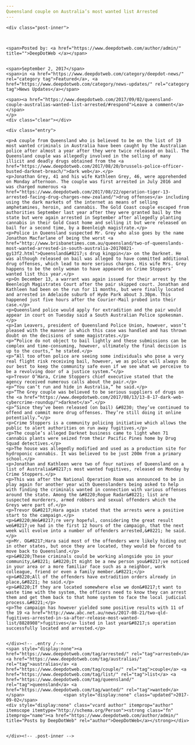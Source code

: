 ```yaml
---
Queensland couple on Australia’s most wanted list Arrested
---
```

<article class="post-listing post-22313 post type-post status-publish format-standard has-post-thumbnail hentry 
 tag-australias tag-couple tag-list tag-queensland tag-wanted">
    
    <div class="post-inner">
    
    
        
    <span>Posted by: <a href="https://www.deepdotweb.com/author/admin/" title="">DeepDotWeb </a></span>
    
    
    <span>September 2, 2017</span>
    <span>in <a href="https://www.deepdotweb.com/category/deepdot-news/" rel="category tag">Featured</a>, <a href="https://www.deepdotweb.com/category/news-updates/" rel="category tag">News Updates</a></span>
    
    <span><a href="https://www.deepdotweb.com/2017/09/02/queensland-couple-australias-wanted-list-arrested/#respond">Leave a comment</a></span>
    </p>
    <div class="clear"></div>
    
    <div class="entry">
    
    <p>A couple from Queensland who is believed to be on the list of 19 most wanted criminals in Australia have been caught by the Australian police after almost a year after they were twice released on bail. The Queensland couple was allegedly involved in the selling of many illicit and deadly drugs obtained from the <a href="https://www.deepdotweb.com/2017/08/20/brussels-police-officer-busted-darknet-breach/">dark web</a>.</p>
    <p>Jonathan Grey, 41 and his wife Kathleen Grey, 46, were apprehended on Monday afternoon. The couple was first arrested in July 2016 and was charged numerous <a href="https://www.deepdotweb.com/2017/08/22/operation-tiger-13-arrested-facing-drug-charges-new-zealand/">drug offenses</a> including using the dark markets of the internet as means of selling amphetamines, heroin, and cannabis. The Gold Coast couple escaped from authorities September last year after they were granted bail by the state but were again arrested in September after allegedly planting cannabis in their Gold Coast home and selling it but were released on bail for a second time, by a Beenleigh magistrate.</p>
    <p>Police in Queensland suspected Mr. Grey who also goes by the name Jonathon Macfarlane of being the worst <a href="http://www.brisbanetimes.com.au/queensland/two-of-queenslands-most-wanted-arrested-in-south-australia-20170821-gy13f2.html">Queensland&#8217;s drug kingpin</a> on the Darknet. He was although released on bail was alleged to have committed additional drug offenses, which lead to more serious charges. His wife Mrs. Grey happens to be the only woman to have appeared on Crime Stoppers’ wanted list this year.</p>
    <p>On December 13, a warrant was again issued for their arrest by the Beenleigh Magistrates Court after the pair skipped court. Jonathan and Kathleen had been on the run for 11 months, but were finally located and arrested in Adelaide suburb of Hyde Park about 3.30pm. This happened just five hours after the Courier-Mail probed into their case.</p>
    <p>Queensland police would apply for extradition and the pair would appear in court on Tuesday said a South Australian Police spokesman.</p>
    <p>Ian Leavers, president of Queensland Police Union, however, wasn’t pleased with the manner in which this case was handled and has thrown doubt on the decisions of some magistrates.</p>
    <p>“Police do not object to bail lightly and these submissions can be complex and time-consuming, however, ultimately the final decision is up to the courts,” he stated.</p>
    <p>“All too often police are seeing some individuals who pose a very real flight risk receiving bail, however, we as police will always do our best to keep the community safe even if we see what we perceive to be a revolving door of a justice system.”</p>
    <p>Trevor O’Hara, Crime Stoppers chief executive stated that the agency received numerous calls about the pair.</p>
    <p>“You can’t run and hide in Australia,” he said.</p>
    <p>“The Grey couple was believed to be serious suppliers of drugs on the <a href="https://www.deepdotweb.com/2017/08/13/13-8-17-dark-web-cybercrime-roundup/">darknet</a>”.</p>
    <p>“Since they’ve been released (on bail) &#8230; they’ve continued to offend and commit more drug offenses. They’re still doing it online potentially.”</p>
    <p>Crime Stoppers is a community policing initiative which allows the public to alert authorities on run away fugitives.</p>
    <p>The couple’s alleged Darknet business came to light when 71 cannabis plants were seized from their Pacific Pines home by Drug Squad detectives.</p>
    <p>The house was allegedly modified and used as a production site for hydroponic cannabis. It was believed to be just 200m from a primary school.</p>
    <p>Jonathan and Kathleen were two of four natives of Queensland on a list of Australia&#8217;s most wanted fugitives, released on Monday by Crime Stoppers.</p>
    <p>This was after the National Operation Roam was announced to be in play again for another year with Queenslanders being asked to help with finding the criminals wanted in connection with various offenses around the state. Among the &#8220;Rogue Radar&#8221; list are suspected murderers, armed robbers and sexual offenders which the Greys were part of.</p>
    <p>Trevor O&#8217;Hara again stated that the arrests were a positive start to the campaign.</p>
    <p>&#8220;We&#8217;re very hopeful, considering the great result we&#8217;ve had in the first 12 hours of the campaign, that the next week will evolve into a number of offenders arrested,&#8221; he said.</p>
    <p>Mr. O&#8217;Hara said most of the offenders were likely hiding out in other states, but once they are located, they would be forced to move back to Queensland.</p>
    <p>&#8220;These criminals could be working alongside you in your community,&#8221; &#8220;It might be a new person you&#8217;ve noticed in your area or a more familiar face such as a neighbor, work colleague, friend or even a family member.&#8221;</p>
    <p>&#8220;All of the offenders have extradition orders already in place,&#8221; he said.</p>
    <p>&#8220;If they are located somewhere else we don&#8217;t want to waste time with the system, the officers need to know they can arrest them and get them back to that home system to face the local judicial process.&#8221;</p>
    <p>The campaign has however yielded some positive results with 11 of the 19 <a href="http://www.abc.net.au/news/2017-08-21/two-qld-fugitives-arrested-in-sa-after-release-most-wanted-list/8828908">fugitives</a> listed in last year&#8217;s operation successfully located and arrested.</p>
    
    
    </div><!-- .entry /-->
    <span style="display:none"><a href="https://www.deepdotweb.com/tag/arrested/" rel="tag">arrested</a> <a href="https://www.deepdotweb.com/tag/australias/" rel="tag">australias</a> <a href="https://www.deepdotweb.com/tag/couple/" rel="tag">couple</a> <a href="https://www.deepdotweb.com/tag/list/" rel="tag">list</a> <a href="https://www.deepdotweb.com/tag/queensland/" rel="tag">queensland</a> <a href="https://www.deepdotweb.com/tag/wanted/" rel="tag">wanted</a></span>				<span style="display:none" class="updated">2017-09-02</span>
    <div style="display:none" class="vcard author" itemprop="author" itemscope itemtype="http://schema.org/Person"><strong class="fn" itemprop="name"><a href="https://www.deepdotweb.com/author/admin/" title="Posts by DeepDotWeb" rel="author">DeepDotWeb</a></strong></div>
    
    
    </div><!-- .post-inner -->
</article><!-- .post-listing -->

